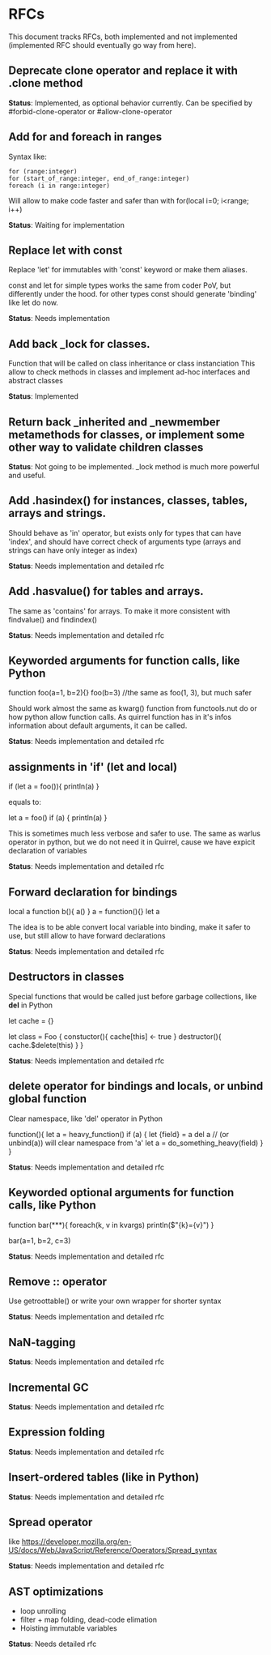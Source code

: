 ﻿# RFCs

This document tracks RFCs, both implemented and not implemented (implemented RFC should eventually go way from here).

## Deprecate clone operator and replace it with .clone method

**Status**: Implemented, as optional behavior currently. Can be specified by #forbid-clone-operator or #allow-clone-operator

## Add for and foreach in ranges

Syntax like:
  ```
  for (range:integer)
  for (start_of_range:integer, end_of_range:integer)
  foreach (i in range:integer)
  ```

Will allow to make code faster and safer than with for(local i=0; i<range; i++)

**Status**: Waiting for implementation

## Replace let with const

Replace 'let' for immutables with 'const' keyword
or make them aliases.

const and let for simple types works the same from coder PoV, but differently under the hood.
for other types const should generate 'binding' like let do now.

**Status**: Needs implementation

## Add back _lock for classes.

Function that will be called on class inheritance or class instanciation
This allow to check methods in classes and implement ad-hoc interfaces and abstract classes

**Status**: Implemented

## Return back _inherited and _newmember metamethods for classes, or implement some other way to validate children classes

**Status**: Not going to be implemented. _lock method is much more powerful and useful.

## Add .hasindex(<index>) for instances, classes, tables, arrays and strings.

Should behave as 'in' operator, but exists only for types that can have 'index', and should have correct check of arguments type
(arrays and strings can have only integer as index)

**Status**: Needs implementation and detailed rfc

## Add .hasvalue(<value>) for tables and arrays.

The same as 'contains' for arrays. To make it more consistent with findvalue() and findindex()

**Status**: Needs implementation and detailed rfc

## Keyworded arguments for function calls, like Python

  function foo(a=1, b=2){}
  foo(b=3) //the same as foo(1, 3), but much safer

Should work almost the same as kwarg() function from functools.nut do or how python allow function calls.
As quirrel function has in it's infos information about default arguments, it can be called.

**Status**: Needs implementation and detailed rfc

## assignments in 'if' (let and local)

  if (let a = foo()){
    println(a)
  }

equals to:

  let a = foo()
  if (a) {
    println(a)
  }

This is sometimes much less verbose and safer to use. The same as warlus operator in python, but we do not need it in Quirrel, cause we have expicit declaration of variables

**Status**: Needs implementation and detailed rfc


## Forward declaration for bindings

  local a
  function b(){
    a()
  }
  a = function(){}
  let a

The idea is to be able convert local variable into binding, make it safer to use, but still allow to have forward declarations

**Status**: Needs implementation and detailed rfc

## Destructors in classes

Special functions that would be called just before garbage collections, like __del__ in Python

  let cache = {}

  let class = Foo {
    constuctor(){
      cache[this] <- true
    }
    destructor(){
      cache.$delete(this)
    }
  }

**Status**: Needs implementation and detailed rfc

## delete operator for bindings and locals, or unbind global function

Clear namespace, like 'del' operator in Python

  function(){
    let a = heavy_function()
    if (a) {
     let {field} = a
     del a // (or unbind(a)) will clear namespace from 'a'
     let a = do_something_heavy(field)
   }
  }

**Status**: Needs implementation and detailed rfc


## Keyworded optional arguments for function calls, like Python

  function bar(***){
    foreach(k, v in kvargs)
      println($"{k}={v}")
  }

  bar(a=1, b=2, c=3)

**Status**: Needs implementation and detailed rfc


## Remove :: operator

Use getroottable() or write your own wrapper for shorter syntax

**Status**: Needs implementation and detailed rfc

## NaN-tagging

**Status**: Needs implementation and detailed rfc

## Incremental GC

**Status**: Needs implementation and detailed rfc

## Expression folding

**Status**: Needs implementation and detailed rfc

## Insert-ordered tables (like in Python)

**Status**: Needs implementation and detailed rfc

## Spread operator

like https://developer.mozilla.org/en-US/docs/Web/JavaScript/Reference/Operators/Spread_syntax

**Status**: Needs implementation and detailed rfc

## AST optimizations

- loop unrolling
- filter + map folding, dead-code elimation
- Hoisting immutable variables

**Status**: Needs detailed rfc
